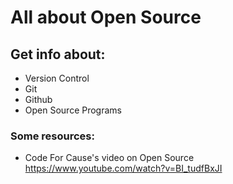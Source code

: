 # All about Open Source

## Get info about:
* Version Control
* Git
* Github
* Open Source Programs

### Some resources:
* Code For Cause's video on Open Source
https://www.youtube.com/watch?v=BI_tudfBxJI